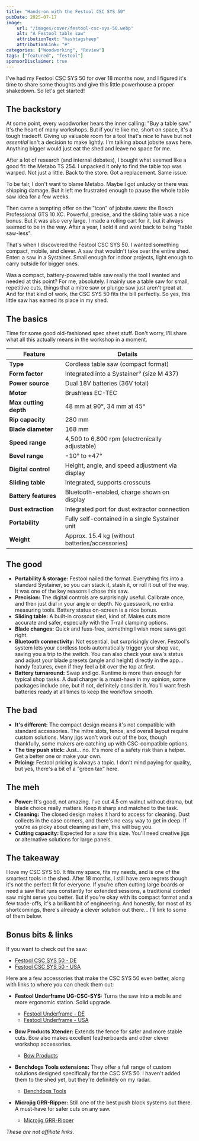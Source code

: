```yaml
---
title: "Hands-on with the Festool CSC SYS 50"
pubDate: 2025-07-17
image:
    url: "/images/cover/festool-csc-sys-50.webp"
    alt: "A Festool table saw"
    attributionText: "hashtagsheep"
    attributionLink: "#"
categories: ["Woodworking", "Review"]
tags: ["featured", "festool"]
sponsorDisclaimer: true
---
```


I've had my Festool CSC SYS 50 for over 18 months now, and I figured it's time to share some thoughts and give this little powerhouse a proper shakedown. So let's get started!

## The backstory

At some point, every woodworker hears the inner calling: "Buy a table saw." It's the heart of many workshops. But if you're like me, short on space, it's a tough tradeoff. Giving up valuable room for a tool that's *nice* to have but not *essential* isn't a decision to make lightly. I'm talking about jobsite saws here. Anything bigger would just eat the shed and leave no space for me.

After a lot of research (and internal debates), I bought what seemed like a good fit: the Metabo TS 254. I unpacked it only to find the table top was warped. Not just a little. Back to the store. Got a replacement. Same issue.

To be fair, I don't want to blame Metabo. Maybe I got unlucky or there was shipping damage. But it left me frustrated enough to pause the whole table saw idea for a few weeks.

Then came a tempting offer on the "icon" of jobsite saws: the Bosch Professional GTS 10 XC. Powerful, precise, and the sliding table was a nice bonus. But it was also very large. I made a rolling cart for it, but it always seemed to be in the way. After a year, I sold it and went back to being "table saw-less".

That's when I discovered the Festool CSC SYS 50. I wanted something compact, mobile, and clever. A saw that wouldn't take over the entire shed. Enter: a saw in a Systainer. Small enough for indoor projects, light enough to carry outside for bigger ones.

Was a compact, battery-powered table saw really the tool I wanted and needed at this point? For me, absolutely. I mainly use a table saw for small, repetitive cuts, things that a mitre saw or plunge saw just aren't great at. And for that kind of work, the CSC SYS 50 fits the bill perfectly. So yes, this little saw has earned its place in my shed.

## The basics

Time for some good old-fashioned spec sheet stuff. Don't worry, I'll share what all this actually means in the workshop in a moment.

| Feature               | Details                                         |
| --------------------- | ----------------------------------------------- |
| **Type**              | Cordless table saw (compact format)             |
| **Form factor**       | Integrated into a Systainer³ (size M 437)       |
| **Power source**      | Dual 18V batteries (36V total)                  |
| **Motor**             | Brushless EC-TEC                                |
| **Max cutting depth** | 48 mm at 90°, 34 mm at 45°                      |
| **Rip capacity**      | 280 mm                                          |
| **Blade diameter**    | 168 mm                                          |
| **Speed range**       | 4,500 to 6,800 rpm (electronically adjustable)  |
| **Bevel range**       | -10° to +47°                                    |
| **Digital control**   | Height, angle, and speed adjustment via display |
| **Sliding table**     | Integrated, supports crosscuts                  |
| **Battery features**  | Bluetooth-enabled, charge shown on display      |
| **Dust extraction**   | Integrated port for dust extractor connection   |
| **Portability**       | Fully self-contained in a single Systainer unit |
| **Weight**            | Approx. 15.4 kg (without batteries/accessories) |

## The good

* **Portability & storage:** Festool nailed the format. Everything fits into a standard Systainer, so you can stack it, stash it, or roll it out of the way. It was one of the key reasons I chose this saw.
* **Precision:** The digital controls are surprisingly useful. Calibrate once, and then just dial in your angle or depth. No guesswork, no extra measuring tools. Battery status on-screen is a nice bonus.
* **Sliding table:** A built-in crosscut sled, kind of. Makes cuts more accurate and safer, especially with the T-rail clamping options.
* **Blade changes:** Quick and fuss-free, something I wish more saws got right.
* **Bluetooth connectivity:** Not essential, but surprisingly clever. Festool's system lets your cordless tools automatically trigger your shop vac, saving you a trip to the switch. You can also check your saw's status and adjust your blade presets (angle and height) directly in the app... handy features, even if they feel a bit over the top at first.
* **Battery turnaround:** Swap and go. Runtime is more than enough for typical shop tasks. A dual charger is a must-have in my opinion, some packages include one, but if not, definitely consider it. You'll want fresh batteries ready at all times to keep the workflow smooth.

## The bad

* **It's different:** The compact design means it's not compatible with standard accessories. The mitre slots, fence, and overall layout require custom solutions. Many jigs won't work out of the box, though thankfully, some makers are catching up with CSC-compatible options.
* **The tiny push stick:** Just... no. It's more of a safety risk than a helper. Get a better one or make your own.
* **Pricing:** Festool pricing is always a topic. I don't mind paying for quality, but yes, there's a bit of a "green tax" here.

## The meh

* **Power:** It's good, not amazing. I've cut 4.5 cm walnut without drama, but blade choice really matters. Keep it sharp and matched to the task.
* **Cleaning:** The closed design makes it hard to access for cleaning. Dust collects in the case corners, and there's no easy way to get in deep. If you're as picky about cleaning as I am, this will bug you.
* **Cutting capacity:** Expected for a saw this size. You'll need creative jigs or alternative solutions for large panels.

## The takeaway

I love my CSC SYS 50. It fits my space, fits my needs, and is one of the smartest tools in the shed. After 18 months, I still have zero regrets though it's not the perfect fit for everyone. If you're often cutting large boards or need a saw that runs constantly for extended sessions, a traditional corded saw might serve you better. But if you're okay with its compact format and a few trade-offs, it's a brilliant bit of engineering. And honestly, for most of its shortcomings, there's already a clever solution out there... I'll link to some of them below.

## Bonus bits & links

If you want to check out the saw:

* [Festool CSC SYS 50 - DE](https://www.festool.de/produkte/saegen/tischkreissaege/576820---csc-sys-50)
* [Festool CSC SYS 50 - USA](https://www.festoolusa.com/products/cordless-products/cordless-table-saw/576821---csc-sys-50-us)

Here are a few accessories that make the CSC SYS 50 even better, along with links to where you can check them out:

* **Festool Underframe UG-CSC-SYS:** Turns the saw into a mobile and more ergonomic station. Solid upgrade.
  * [Festool Underframe - DE](https://www.festool.de/zubehoer/saegen/untergestelle-und-arbeitstische/untergestelle/577001---ug-csc-sys)
  * [Festool Underframe - USA](https://www.festoolusa.com/accessories/sawing/underframes-and-work-benches/underframes/577001---ug-csc-sys)

* **Bow Products Xtender:** Extends the fence for safer and more stable cuts. Bow also makes excellent featherboards and other clever workshop accessories.
  * [Bow Products](https://bow-products.com/product/portable-saw-featherboard/)

* **Benchdogs Tools extensions:** They offer a full range of custom solutions designed specifically for the CSC SYS 50. I haven't added them to the shed yet, but they're definitely on my radar.
  * [Benchdogs Tools](https://benchdogs.co.uk/)

* **Microjig GRR-Ripper:** Still one of the best push block systems out there. A must-have for safer cuts on any saw.
  * [Microjig GRR-Ripper](https://www.microjig.com/products/grr-ripper)

*These are not affiliate links.*
